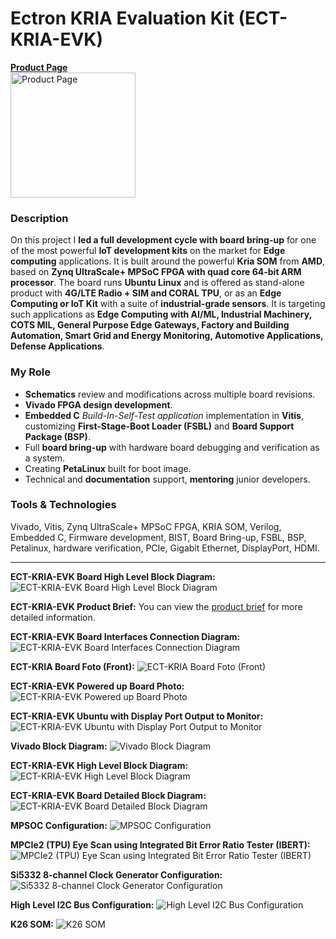 # Ectron KRIA Evaluation Kit (ECT-KRIA-EVK)

<a href="https://ectron.com/product/ect-kria-evk" target="_blank">
  <b>Product Page</b><br>
  <img src="https://ectron.com/wp-content/uploads/2024/05/ECT-KRIA-EVK.png" alt="Product Page" width="200">
</a><br>

### Description
On this project I **led a full development cycle with board bring-up** for one of the most powerful **IoT development kits** on the market for **Edge computing** applications. It is built around the powerful **Kria SOM** from **AMD**, based on **Zynq UltraScale+ MPSoC FPGA with quad core 64-bit ARM processor**. The board runs **Ubuntu Linux** and is offered as stand-alone product with **4G/LTE Radio + SIM and CORAL TPU**, or as an **Edge Computing or IoT Kit** with a suite of **industrial-grade sensors**.
It is targeting such applications as **Edge Computing with AI/ML, Industrial Machinery, COTS MIL, General Purpose Edge Gateways, Factory and Building Automation, Smart Grid and Energy Monitoring, Automotive Applications, Defense Applications**.

### My Role
- **Schematics** review and modifications across multiple board revisions.
- **Vivado FPGA design development**.
- **Embedded C** *Build-In-Self-Test application* implementation in **Vitis**, customizing **First-Stage-Boot Loader (FSBL)** and **Board Support Package (BSP)**.
- Full **board bring-up** with hardware board debugging and verification as a system.
- Creating **PetaLinux** built for boot image.
- Technical and **documentation** support, **mentoring** junior developers.

### Tools & Technologies
Vivado, Vitis, Zynq UltraScale+ MPSoC FPGA, KRIA SOM, Verilog, Embedded C, Firmware development, BIST, Board Bring-up, FSBL, BSP, Petalinux, hardware verification, PCIe, Gigabit Ethernet, DisplayPort, HDMI.

<hr>

**EСT-KRIA-EVK Board High Level Block Diagram:**
<img alt="ECT-KRIA-EVK Board High Level Block Diagram" src="00ECT-KRIA-EVK Board High Level Block Diagram.jpg">

**EСT-KRIA-EVK Product Brief:**
You can view the [product brief](01EСT-KRIA-EVK%20Product%20Brief.pdf) for more detailed information.

**ECT-KRIA-EVK Board Interfaces Connection Diagram:**
<img alt="ECT-KRIA-EVK Board Interfaces Connection Diagram" src="03ECT-KRIA-EVK Board Interfaces Connection Diagram.png">

**ECT-KRIA Board Foto (Front):**
<img alt="ECT-KRIA Board Foto (Front)" src="02ECT-KRIA Board Foto (Front).jpg">

**ECT-KRIA-EVK Powered up Board Photo:**
<img alt="ECT-KRIA-EVK Powered up Board Photo" src="04ECT-KRIA-EVK Powered up Board Photo.jpg">

**ECT-KRIA-EVK Ubuntu with Display Port Output to Monitor:**
<img alt="ECT-KRIA-EVK Ubuntu with Display Port Output to Monitor" src="05ECT-KRIA-EVK Ubuntu with Display Port Output to Monitor.jpg">

**Vivado Block Diagram:**
<img alt="Vivado Block Diagram" src="06Vivado Block Diagram.png">

**ECT-KRIA-EVK High Level Block Diagram:**
<img alt="ECT-KRIA-EVK High Level Block Diagram" src="07ECT-KRIA-EVK High Level Block Diagram.png">

**ECT-KRIA-EVK Board Detailed Block Diagram:**
<img alt="ECT-KRIA-EVK Board Detailed Block Diagram" src="08ECT-KRIA-EVK BoardDetailed Block Diagram.png">

**MPSOC Configuration:**
<img alt="MPSOC Configuration" src="09MPSOC Configuration.png">

**MPCIe2 (TPU) Eye Scan using Integrated Bit Error Ratio Tester (IBERT):**
<img alt="MPCIe2 (TPU) Eye Scan using Integrated Bit Error Ratio Tester (IBERT)" src="10MPCIe2 (TPU) Eye Scan using Integrated Bit Error Ratio Tester (IBERT).png">

**Si5332 8-channel Clock Generator Configuration:**
<img alt="Si5332 8-channel Clock Generator Configuration" src="11Si5332 8-channel Clock Generator Configuration.png">

**High Level I2C Bus Configuration:**
<img alt="High Level I2C Bus Configuration" src="12High Level I2C Bus Configuration.png">

**K26 SOM:**
<img alt="K26 SOM" src="13K26 SOM.jpg">